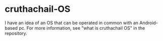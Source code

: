 # cruthachail-OS
I have an idea of an OS that can be operated in common with an Android-based pc. For more information, see "what is cruthachail OS" in the repository.
